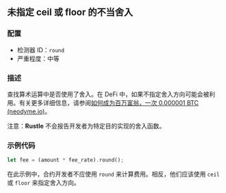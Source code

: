 
## 未指定 ceil 或 floor 的不当舍入

### 配置

* 检测器 ID：`round`
* 严重程度：中等

### 描述

查找算术运算中是否使用了舍入。在 DeFi 中，如果不指定舍入方向可能会被利用。有关更多详细信息，请参阅[如何成为百万富翁，一次 0.000001 BTC (neodyme.io)](https://blog.neodyme.io/posts/lending_disclosure/)。

注意：**Rustle** 不会报告开发者为特定目的实现的舍入函数。

### 示例代码

```rust
let fee = (amount * fee_rate).round();
```

在此示例中，合约开发者不应使用 `round` 来计算费用。相反，他们应该使用 `ceil` 或 `floor` 来指定舍入方向。
